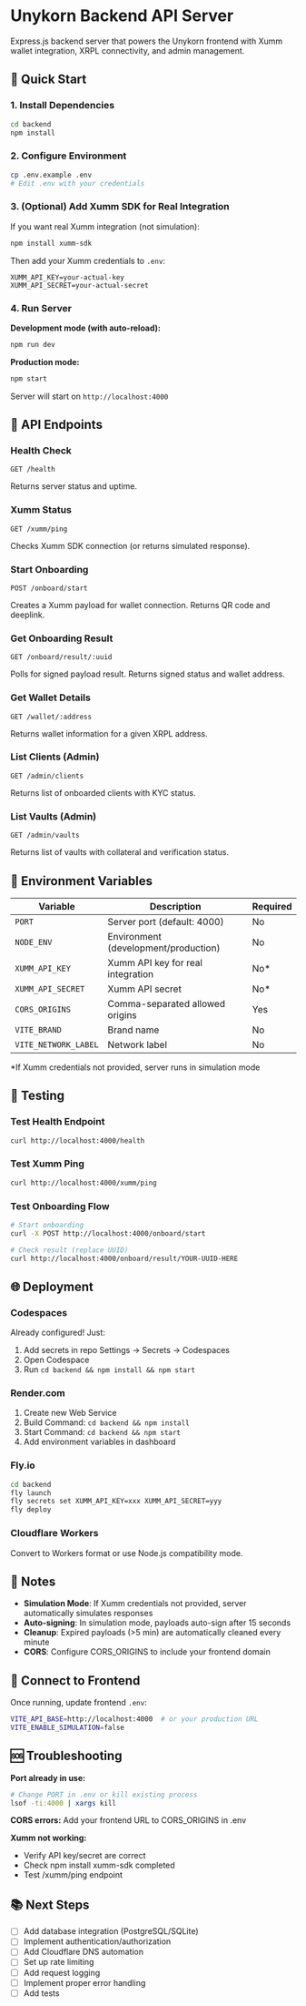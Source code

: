 # Unykorn Backend API Server

Express.js backend server that powers the Unykorn frontend with Xumm wallet integration, XRPL connectivity, and admin management.

## 🚀 Quick Start

### 1. Install Dependencies

```bash
cd backend
npm install
```

### 2. Configure Environment

```bash
cp .env.example .env
# Edit .env with your credentials
```

### 3. (Optional) Add Xumm SDK for Real Integration

If you want real Xumm integration (not simulation):

```bash
npm install xumm-sdk
```

Then add your Xumm credentials to `.env`:
```
XUMM_API_KEY=your-actual-key
XUMM_API_SECRET=your-actual-secret
```

### 4. Run Server

**Development mode (with auto-reload):**
```bash
npm run dev
```

**Production mode:**
```bash
npm start
```

Server will start on `http://localhost:4000`

## 🔌 API Endpoints

### Health Check
```http
GET /health
```
Returns server status and uptime.

### Xumm Status
```http
GET /xumm/ping
```
Checks Xumm SDK connection (or returns simulated response).

### Start Onboarding
```http
POST /onboard/start
```
Creates a Xumm payload for wallet connection. Returns QR code and deeplink.

### Get Onboarding Result
```http
GET /onboard/result/:uuid
```
Polls for signed payload result. Returns signed status and wallet address.

### Get Wallet Details
```http
GET /wallet/:address
```
Returns wallet information for a given XRPL address.

### List Clients (Admin)
```http
GET /admin/clients
```
Returns list of onboarded clients with KYC status.

### List Vaults (Admin)
```http
GET /admin/vaults
```
Returns list of vaults with collateral and verification status.

## 🔐 Environment Variables

| Variable | Description | Required |
|----------|-------------|----------|
| `PORT` | Server port (default: 4000) | No |
| `NODE_ENV` | Environment (development/production) | No |
| `XUMM_API_KEY` | Xumm API key for real integration | No* |
| `XUMM_API_SECRET` | Xumm API secret | No* |
| `CORS_ORIGINS` | Comma-separated allowed origins | Yes |
| `VITE_BRAND` | Brand name | No |
| `VITE_NETWORK_LABEL` | Network label | No |

*If Xumm credentials not provided, server runs in simulation mode

## 🧪 Testing

### Test Health Endpoint
```bash
curl http://localhost:4000/health
```

### Test Xumm Ping
```bash
curl http://localhost:4000/xumm/ping
```

### Test Onboarding Flow
```bash
# Start onboarding
curl -X POST http://localhost:4000/onboard/start

# Check result (replace UUID)
curl http://localhost:4000/onboard/result/YOUR-UUID-HERE
```

## 🌐 Deployment

### Codespaces
Already configured! Just:
1. Add secrets in repo Settings → Secrets → Codespaces
2. Open Codespace
3. Run `cd backend && npm install && npm start`

### Render.com
1. Create new Web Service
2. Build Command: `cd backend && npm install`
3. Start Command: `cd backend && npm start`
4. Add environment variables in dashboard

### Fly.io
```bash
cd backend
fly launch
fly secrets set XUMM_API_KEY=xxx XUMM_API_SECRET=yyy
fly deploy
```

### Cloudflare Workers
Convert to Workers format or use Node.js compatibility mode.

## 📝 Notes

- **Simulation Mode**: If Xumm credentials not provided, server automatically simulates responses
- **Auto-signing**: In simulation mode, payloads auto-sign after 15 seconds
- **Cleanup**: Expired payloads (>5 min) are automatically cleaned every minute
- **CORS**: Configure CORS_ORIGINS to include your frontend domain

## 🔗 Connect to Frontend

Once running, update frontend `.env`:
```bash
VITE_API_BASE=http://localhost:4000  # or your production URL
VITE_ENABLE_SIMULATION=false
```

## 🆘 Troubleshooting

**Port already in use:**
```bash
# Change PORT in .env or kill existing process
lsof -ti:4000 | xargs kill
```

**CORS errors:**
Add your frontend URL to CORS_ORIGINS in .env

**Xumm not working:**
- Verify API key/secret are correct
- Check npm install xumm-sdk completed
- Test /xumm/ping endpoint

## 📚 Next Steps

- [ ] Add database integration (PostgreSQL/SQLite)
- [ ] Implement authentication/authorization
- [ ] Add Cloudflare DNS automation
- [ ] Set up rate limiting
- [ ] Add request logging
- [ ] Implement proper error handling
- [ ] Add tests
